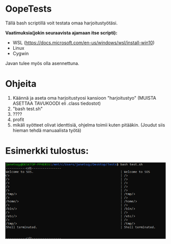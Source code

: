 # OopeTests
Tällä bash scriptillä voit testata omaa harjoitustyötäsi.

**Vaatimuksia(jokin seuraavista ajamaan itse scripti):**
* WSL (https://docs.microsoft.com/en-us/windows/wsl/install-win10)
* Linux
* Cygwin

Javan tulee myös olla asennettuna.

# Ohjeita
1. Käännä ja aseta oma harjoitustyosi kansioon "harjoitustyo" (MUISTA ASETTAA TAVUKOODI eli .class tiedostot)
2. "bash test.sh"
3. ????
4. profit 
5. mikäli syötteet olivat identtisiä, ohjelma toimii kuten pitääkin.
 (Joudut siis hieman tehdä manuaalista työtä)

# Esimerkki tulostus: 
![](./esimerkit/image.png)
